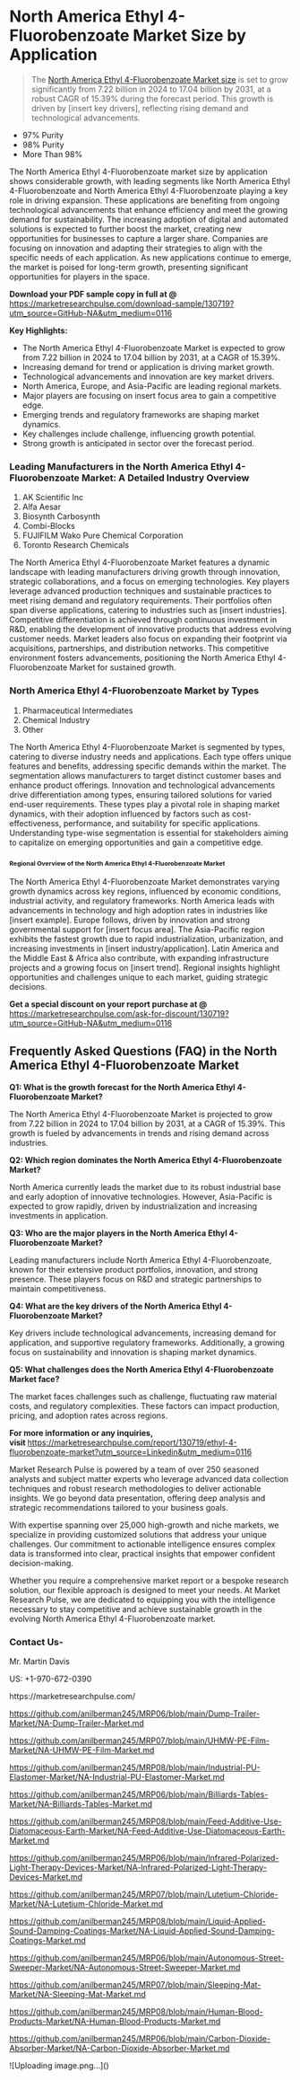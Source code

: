 <h1>North America Ethyl 4-Fluorobenzoate Market&nbsp;Size by Application</h1><blockquote><p>The <a href="https://marketresearchpulse.com/download-sample/130719?utm_source=GitHub-NA&amp;utm_medium=0116">North America Ethyl 4-Fluorobenzoate Market size</a> is set to grow significantly from 7.22 billion in 2024 to 17.04 billion by 2031, at a robust CAGR of 15.39% during the forecast period. This growth is driven by [insert key drivers], reflecting rising demand and technological advancements.</p></blockquote><ul><li>97% Purity<li> 98% Purity<li> More Than 98%</li></ul><p>The North America Ethyl 4-Fluorobenzoate market size by application shows considerable growth, with leading segments like North America Ethyl 4-Fluorobenzoate and North America Ethyl 4-Fluorobenzoate playing a key role in driving expansion. These applications are benefiting from ongoing technological advancements that enhance efficiency and meet the growing demand for sustainability. The increasing adoption of digital and automated solutions is expected to further boost the market, creating new opportunities for businesses to capture a larger share. Companies are focusing on innovation and adapting their strategies to align with the specific needs of each application. As new applications continue to emerge, the market is poised for long-term growth, presenting significant opportunities for players in the space.</p><p><strong>Download your PDF sample copy in full at @ </strong><a href="https://marketresearchpulse.com/download-sample/130719?utm_source=GitHub-NA&amp;utm_medium=0116">https://marketresearchpulse.com/download-sample/130719?utm_source=GitHub-NA&amp;utm_medium=0116</a></p><p><strong>Key Highlights: </strong></p><ul><li>The North America Ethyl 4-Fluorobenzoate Market is expected to grow from 7.22 billion in 2024 to 17.04 billion by 2031, at a CAGR of 15.39%.</li><li>Increasing demand for trend or application is driving market growth.</li><li>Technological advancements and innovation are key market drivers.</li><li>North America, Europe, and Asia-Pacific are leading regional markets.</li><li>Major players are focusing on insert focus area to gain a competitive edge.</li><li>Emerging trends and regulatory frameworks are shaping market dynamics.</li><li>Key challenges include challenge, influencing growth potential.</li><li>Strong growth is anticipated in sector over the forecast period.</li></ul><h3>Leading Manufacturers in the North America Ethyl 4-Fluorobenzoate Market: A Detailed Industry Overview</h3><ol><li>AK Scientific Inc</li><li>Alfa Aesar</li><li>Biosynth Carbosynth</li><li>Combi-Blocks</li><li>FUJIFILM Wako Pure Chemical Corporation</li><li>Toronto Research Chemicals</li></ol><div class="flex max-w-full flex-col flex-grow"><div class="min-h-8 text-message flex w-full flex-col items-end gap-2 whitespace-normal break-words [.text-message+&amp;]:mt-5" dir="auto" data-message-author-role="assistant" data-message-id="fd8432e4-4910-450d-b182-61b7bfb0a01f" data-message-model-slug="gpt-4o"><div class="flex w-full flex-col gap-1 empty:hidden first:pt-[3px]"><div class="markdown prose w-full break-words dark:prose-invert light"><p>The North America Ethyl 4-Fluorobenzoate Market features a dynamic landscape with leading manufacturers driving growth through innovation, strategic collaborations, and a focus on emerging technologies. Key players leverage advanced production techniques and sustainable practices to meet rising demand and regulatory requirements. Their portfolios often span diverse applications, catering to industries such as [insert industries]. Competitive differentiation is achieved through continuous investment in R&amp;D, enabling the development of innovative products that address evolving customer needs. Market leaders also focus on expanding their footprint via acquisitions, partnerships, and distribution networks. This competitive environment fosters advancements, positioning the North America Ethyl 4-Fluorobenzoate Market for sustained growth.</p></div></div></div></div><h3>North America Ethyl 4-Fluorobenzoate Market by Types</h3><ol><li>Pharmaceutical Intermediates<li> Chemical Industry<li> Other</li></ol><div class="flex max-w-full flex-col flex-grow"><div class="min-h-8 text-message flex w-full flex-col items-end gap-2 whitespace-normal break-words [.text-message+&amp;]:mt-5" dir="auto" data-message-author-role="assistant" data-message-id="084470be-0bb7-4664-bddf-5156b4f41249" data-message-model-slug="gpt-4o-mini"><div class="flex w-full flex-col gap-1 empty:hidden first:pt-[3px]"><div class="markdown prose w-full break-words dark:prose-invert light"><p>The North America Ethyl 4-Fluorobenzoate Market is segmented by types, catering to diverse industry needs and applications. Each type offers unique features and benefits, addressing specific demands within the market. The segmentation allows manufacturers to target distinct customer bases and enhance product offerings. Innovation and technological advancements drive differentiation among types, ensuring tailored solutions for varied end-user requirements. These types play a pivotal role in shaping market dynamics, with their adoption influenced by factors such as cost-effectiveness, performance, and suitability for specific applications. Understanding type-wise segmentation is essential for stakeholders aiming to capitalize on emerging opportunities and gain a competitive edge.</p></div></div></div></div><h3><span style="font-size: 11px;">Regional Overview of the North America Ethyl 4-Fluorobenzoate Market</span></h3><div class="flex max-w-full flex-col flex-grow"><div class="min-h-8 text-message flex w-full flex-col items-end gap-2 whitespace-normal break-words [.text-message+&amp;]:mt-5" dir="auto" data-message-author-role="assistant" data-message-id="e9038762-ce64-4e30-91c9-9bd413514231" data-message-model-slug="gpt-4o-mini"><div class="flex w-full flex-col gap-1 empty:hidden first:pt-[3px]"><div class="markdown prose w-full break-words dark:prose-invert light"><p>The North America Ethyl 4-Fluorobenzoate Market demonstrates varying growth dynamics across key regions, influenced by economic conditions, industrial activity, and regulatory frameworks. North America leads with advancements in technology and high adoption rates in industries like [insert example]. Europe follows, driven by innovation and strong governmental support for [insert focus area]. The Asia-Pacific region exhibits the fastest growth due to rapid industrialization, urbanization, and increasing investments in [insert industry/application]. Latin America and the Middle East &amp; Africa also contribute, with expanding infrastructure projects and a growing focus on [insert trend]. Regional insights highlight opportunities and challenges unique to each market, guiding strategic decisions.</p></div></div></div></div><p><strong>Get a special discount on your report purchase at @ </strong><a href="https://marketresearchpulse.com/ask-for-discount/130719?utm_source=GitHub-NA&amp;utm_medium=0116">https://marketresearchpulse.com/ask-for-discount/130719?utm_source=GitHub-NA&amp;utm_medium=0116</a></p><h2>Frequently Asked Questions (FAQ) in the North America Ethyl 4-Fluorobenzoate Market</h2><p><strong>Q1: What is the growth forecast for the North America Ethyl 4-Fluorobenzoate Market?</strong></p><p>The North America Ethyl 4-Fluorobenzoate Market is projected to grow from 7.22 billion in 2024 to 17.04 billion by 2031, at a CAGR of 15.39%. This growth is fueled by advancements in trends and rising demand across industries.</p><p><strong>Q2: Which region dominates the North America Ethyl 4-Fluorobenzoate Market?</strong></p><p>North America currently leads the market due to its robust industrial base and early adoption of innovative technologies. However, Asia-Pacific is expected to grow rapidly, driven by industrialization and increasing investments in application.</p><p><strong>Q3: Who are the major players in the North America Ethyl 4-Fluorobenzoate Market?</strong></p><p>Leading manufacturers include North America Ethyl 4-Fluorobenzoate, known for their extensive product portfolios, innovation, and strong presence. These players focus on R&amp;D and strategic partnerships to maintain competitiveness.</p><p><strong>Q4: What are the key drivers of the North America Ethyl 4-Fluorobenzoate Market?</strong></p><p>Key drivers include technological advancements, increasing demand for application, and supportive regulatory frameworks. Additionally, a growing focus on sustainability and innovation is shaping market dynamics.</p><p><strong>Q5: What challenges does the North America Ethyl 4-Fluorobenzoate Market face?</strong></p><p>The market faces challenges such as challenge, fluctuating raw material costs, and regulatory complexities. These factors can impact production, pricing, and adoption rates across regions.</p><p><strong>For more information or any inquiries, visit&nbsp;</strong><a href="https://marketresearchpulse.com/report/130719/ethyl-4-fluorobenzoate-market?utm_source=Linkedin&utm_medium=0116">https://marketresearchpulse.com/report/130719/ethyl-4-fluorobenzoate-market?utm_source=Linkedin&utm_medium=0116</a></p><p>Market Research Pulse is powered by a team of over 250 seasoned analysts and subject matter experts who leverage advanced data collection techniques and robust research methodologies to deliver actionable insights. We go beyond data presentation, offering deep analysis and strategic recommendations tailored to your business goals.</p><p>With expertise spanning over 25,000 high-growth and niche markets, we specialize in providing customized solutions that address your unique challenges. Our commitment to actionable intelligence ensures complex data is transformed into clear, practical insights that empower confident decision-making.</p><p>Whether you require a comprehensive market report or a bespoke research solution, our flexible approach is designed to meet your needs. At Market Research Pulse, we are dedicated to equipping you with the intelligence necessary to stay competitive and achieve sustainable growth in the evolving North America Ethyl 4-Fluorobenzoate market.</p><h3><strong>Contact Us-</strong></h3><p>Mr. Martin Davis</p><p>US: +1-970-672-0390</p><p>https://marketresearchpulse.com/</p><p><a href="https://github.com/anilberman245/MRP06/blob/main/Dump-Trailer-Market/NA-Dump-Trailer-Market.md">https://github.com/anilberman245/MRP06/blob/main/Dump-Trailer-Market/NA-Dump-Trailer-Market.md</a></p><p><a href="https://github.com/anilberman245/MRP07/blob/main/UHMW-PE-Film-Market/NA-UHMW-PE-Film-Market.md">https://github.com/anilberman245/MRP07/blob/main/UHMW-PE-Film-Market/NA-UHMW-PE-Film-Market.md</a></p><p><a href="https://github.com/anilberman245/MRP08/blob/main/Industrial-PU-Elastomer-Market/NA-Industrial-PU-Elastomer-Market.md">https://github.com/anilberman245/MRP08/blob/main/Industrial-PU-Elastomer-Market/NA-Industrial-PU-Elastomer-Market.md</a></p><p><a href="https://github.com/anilberman245/MRP06/blob/main/Billiards-Tables-Market/NA-Billiards-Tables-Market.md">https://github.com/anilberman245/MRP06/blob/main/Billiards-Tables-Market/NA-Billiards-Tables-Market.md</a></p><p><a href="https://github.com/anilberman245/MRP08/blob/main/Feed-Additive-Use-Diatomaceous-Earth-Market/NA-Feed-Additive-Use-Diatomaceous-Earth-Market.md">https://github.com/anilberman245/MRP08/blob/main/Feed-Additive-Use-Diatomaceous-Earth-Market/NA-Feed-Additive-Use-Diatomaceous-Earth-Market.md</a></p><p><a href="https://github.com/anilberman245/MRP06/blob/main/lnfrared-Polarized-Light-Therapy-Devices-Market/NA-lnfrared-Polarized-Light-Therapy-Devices-Market.md">https://github.com/anilberman245/MRP06/blob/main/lnfrared-Polarized-Light-Therapy-Devices-Market/NA-lnfrared-Polarized-Light-Therapy-Devices-Market.md</a></p><p><a href="https://github.com/anilberman245/MRP07/blob/main/Lutetium-Chloride-Market/NA-Lutetium-Chloride-Market.md">https://github.com/anilberman245/MRP07/blob/main/Lutetium-Chloride-Market/NA-Lutetium-Chloride-Market.md</a></p><p><a href="https://github.com/anilberman245/MRP08/blob/main/Liquid-Applied-Sound-Damping-Coatings-Market/NA-Liquid-Applied-Sound-Damping-Coatings-Market.md">https://github.com/anilberman245/MRP08/blob/main/Liquid-Applied-Sound-Damping-Coatings-Market/NA-Liquid-Applied-Sound-Damping-Coatings-Market.md</a></p><p><a href="https://github.com/anilberman245/MRP06/blob/main/Autonomous-Street-Sweeper-Market/NA-Autonomous-Street-Sweeper-Market.md">https://github.com/anilberman245/MRP06/blob/main/Autonomous-Street-Sweeper-Market/NA-Autonomous-Street-Sweeper-Market.md</a></p><p><a href="https://github.com/anilberman245/MRP07/blob/main/Sleeping-Mat-Market/NA-Sleeping-Mat-Market.md">https://github.com/anilberman245/MRP07/blob/main/Sleeping-Mat-Market/NA-Sleeping-Mat-Market.md</a></p><p><a href="https://github.com/anilberman245/MRP08/blob/main/Human-Blood-Products-Market/NA-Human-Blood-Products-Market.md">https://github.com/anilberman245/MRP08/blob/main/Human-Blood-Products-Market/NA-Human-Blood-Products-Market.md</a></p><p><a href="https://github.com/anilberman245/MRP06/blob/main/Carbon-Dioxide-Absorber-Market/NA-Carbon-Dioxide-Absorber-Market.md">https://github.com/anilberman245/MRP06/blob/main/Carbon-Dioxide-Absorber-Market/NA-Carbon-Dioxide-Absorber-Market.md</a></p>
![Uploading image.png…]()
